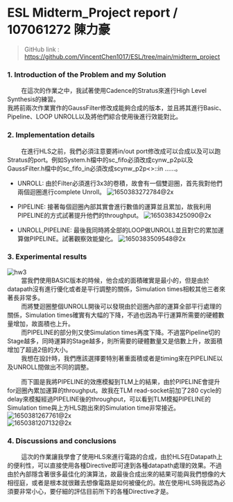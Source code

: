 # ESL Midterm_Project report / 107061272 陳力豪
> GitHub link : https://github.com/VincentChen1017/ESL/tree/main/midterm_project

### 1. Introduction of the Problem and my Solution
&emsp;&emsp; 在這次的作業之中，我試著使用Cadence的Stratus來進行High Level Synthesis的練習。 <br />
我將前兩次作業實作的GaussFilter修改成能夠合成的版本，並且將其進行Basic、Pipeline、LOOP UNROLL以及將他們綜合使用後進行效能對比。

### 2. Implementation details
&emsp;&emsp; 在進行HLS之前，我們必須注意要將in/out port修改成可以合成以及可以跑Stratus的port。例如System.h檔中的sc_fifo必須改成cynw_p2p以及GaussFilter.h檔中的sc_fifo_in必須改成scynw_p2p<>::in ......。

- UNROLL:
由於Filter必須進行3x3的卷積，故會有一個雙迴圈，首先我對他們兩個迴圈進行complete Unroll。
![1650383272784@2x](https://user-images.githubusercontent.com/98183102/164043841-cbad7965-3e62-4a9e-a3af-aac045e560e1.jpg)<br />

- PIPELINE:
接著每個迴圈內部其實會進行數值的運算並且累加，故我利用PIPELINE的方式試著提升他們的throughput。
![1650383425090@2x](https://user-images.githubusercontent.com/98183102/164044311-01aeb56f-b3d6-4f8f-b227-d380fed5a56c.jpg)<br />

- UNROLL,PIPELINE:
最後我同時將全部的LOOP做UNROLL並且對它的累加運算做PIPELINE。試著觀察效能變化。
![1650383509548@2x](https://user-images.githubusercontent.com/98183102/164044604-462f5c5d-d2a8-4b5b-a497-db1203e30895.jpg)<br />


### 3. Experimental results
![hw3](https://user-images.githubusercontent.com/98183102/164047370-facbac12-bd5e-47dd-ac5d-8bada37457db.jpg)<br />
&emsp;&emsp; 當我們使用BASIC版本的時候，他合成的面積確實是最小的，但是由於datapath沒有進行優化或者是平行調整的關係，Simulation times相較其他三者來著長非常多。<br />
&emsp;&emsp; 而將雙迴圈整個UNROLL開後可以發現由於迴圈內部的運算全部平行處理的關係，Simulation times確實有大幅的下降，不過也因為平行運算所需要的硬體數量增加，故面積也上升。<br />
&emsp;&emsp; 而PIPELINE的部分則又使Simulation times再度下降。不過當Pipeline切的Stage越多，同時運算的Stage越多，則所需要的硬體數量又是倍數上升，故面積增加了超過2倍的大小。<br />
&emsp;&emsp; 我想在設計時，我們應該選擇要特別著重面積或者是timing來在PIPELINE以及UNROLL間做出不同的調整。

&emsp;&emsp; 而下圖是我將PIPELINE的效應模擬到TLM上的結果，由於PIPELINE會提升for迴圈內累加運算的throughput。故我在TLM read-socket前加了280 cycle的delay來模擬經過PIPELINE後的throughput，可以看到TLM模擬PIPELINE的Simulation time與上方HLS跑出來的Simulation time非常接近。<br />
![1650381267761@2x](https://user-images.githubusercontent.com/98183102/164046833-c5b598b4-715f-4e7a-b869-392359aca3f9.jpg)<br />
![1650381207132@2x](https://user-images.githubusercontent.com/98183102/164046850-f623e79d-ad69-499e-a022-05d769fc3215.jpg)<br />


### 4. Discussions and conclusions
&emsp;&emsp; 這次的作業讓我學會了使用HLS來進行電路的合成，由於HLS在Datapath上的便利性，可以直接使用各種Directive即可達到各種datapath處理的效果。不過由於內部隱含著很多最佳化的演算法，故最後合成出來的結果可能與我們想像的大相徑庭，或者是根本就很難去想像電路是如何被優化的。故在使用HLS時我認為必須要非常小心，要仔細的評估目前所下的各種Directive才是。


